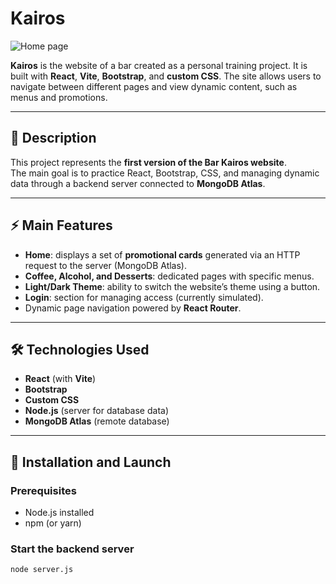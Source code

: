 # Kairos

![Home page](Screenshot.png)

**Kairos** is the website of a bar created as a personal training project. It is built with **React**, **Vite**, **Bootstrap**, and **custom CSS**. The site allows users to navigate between different pages and view dynamic content, such as menus and promotions.

---

## 📝 Description

This project represents the **first version of the Bar Kairos website**.  
The main goal is to practice React, Bootstrap, CSS, and managing dynamic data through a backend server connected to **MongoDB Atlas**.

---

## ⚡ Main Features

- **Home**: displays a set of **promotional cards** generated via an HTTP request to the server (MongoDB Atlas).
- **Coffee, Alcohol, and Desserts**: dedicated pages with specific menus.
- **Light/Dark Theme**: ability to switch the website’s theme using a button.
- **Login**: section for managing access (currently simulated).
- Dynamic page navigation powered by **React Router**.

---

## 🛠 Technologies Used

- **React** (with **Vite**)
- **Bootstrap**
- **Custom CSS**
- **Node.js** (server for database data)
- **MongoDB Atlas** (remote database)

---

## 🚀 Installation and Launch

### Prerequisites

- Node.js installed
- npm (or yarn)

### Start the backend server

```bash
node server.js
```
